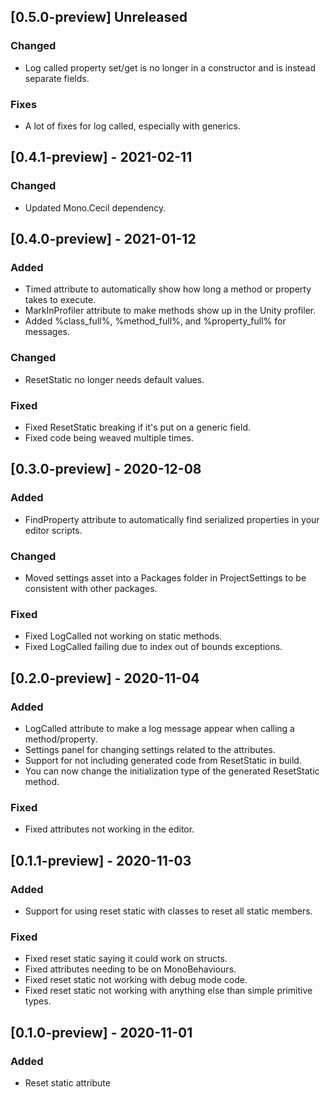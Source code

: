 ## [0.5.0-preview] Unreleased
### Changed
- Log called property set/get is no longer in a constructor and is instead separate fields.

### Fixes
- A lot of fixes for log called, especially with generics.

## [0.4.1-preview] - 2021-02-11
### Changed
- Updated Mono.Cecil dependency.

## [0.4.0-preview] - 2021-01-12
### Added
- Timed attribute to automatically show how long a method or property takes to execute.
- MarkInProfiler attribute to make methods show up in the Unity profiler.
- Added %class_full%, %method_full%, and %property_full% for messages.

### Changed
- ResetStatic no longer needs default values.

### Fixed
- Fixed ResetStatic breaking if it's put on a generic field.
- Fixed code being weaved multiple times.

## [0.3.0-preview] - 2020-12-08
### Added
- FindProperty attribute to automatically find serialized properties in your editor scripts.

### Changed
- Moved settings asset into a Packages folder in ProjectSettings to be consistent with other packages.

### Fixed
- Fixed LogCalled not working on static methods.
- Fixed LogCalled failing due to index out of bounds exceptions.

## [0.2.0-preview] - 2020-11-04
### Added
- LogCalled attribute to make a log message appear when calling a method/property.
- Settings panel for changing settings related to the attributes.
- Support for not including generated code from ResetStatic in build.
- You can now change the initialization type of the generated ResetStatic method.

### Fixed
- Fixed attributes not working in the editor.

## [0.1.1-preview] - 2020-11-03
### Added 
- Support for using reset static with classes to reset all static members.

### Fixed
- Fixed reset static saying it could work on structs.
- Fixed attributes needing to be on MonoBehaviours.
- Fixed reset static not working with debug mode code.
- Fixed reset static not working with anything else than simple primitive types.

## [0.1.0-preview] - 2020-11-01
### Added
- Reset static attribute
